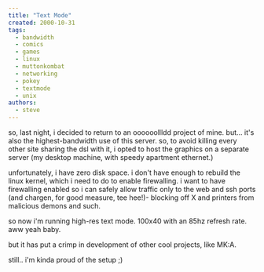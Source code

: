 ```yaml
---
title: "Text Mode"
created: 2000-10-31
tags: 
  - bandwidth
  - comics
  - games
  - linux
  - muttonkombat
  - networking
  - pokey
  - textmode
  - unix
authors: 
  - steve
---
```


so, last night, i decided to return to an oooooollldd project of mine. but... it's also the highest-bandwidth use of this server. so, to avoid killing every other site sharing the dsl with it, i opted to host the graphics on a separate server (my desktop machine, with speedy apartment ethernet.)

unfortunately, i have zero disk space. i don't have enough to rebuild the linux kernel, which i need to do to enable firewalling. i want to have firewalling enabled so i can safely allow traffic only to the web and ssh ports (and chargen, for good measure, tee hee!)- blocking off X and printers from malicious demons and such.

so now i'm running high-res text mode. 100x40 with an 85hz refresh rate. aww yeah baby.

but it has put a crimp in development of other cool projects, like MK:A.

still.. i'm kinda proud of the setup ;)

